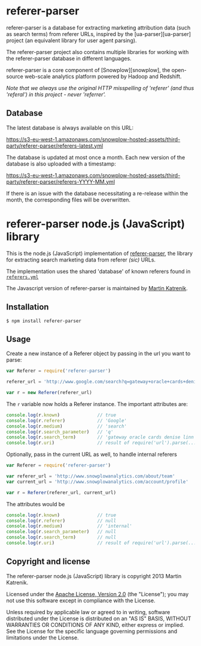 # referer-parser

referer-parser is a database for extracting marketing attribution data (such as search terms) from referer URLs, inspired by the [ua-parser][ua-parser] project (an equivalent library for user agent parsing).

The referer-parser project also contains multiple libraries for working with the referer-parser database in different languages.

referer-parser is a core component of [Snowplow][snowplow], the open-source web-scale analytics platform powered by Hadoop and Redshift.

_Note that we always use the original HTTP misspelling of 'referer' (and thus 'referal') in this project - never 'referrer'._

## Database

The latest database is always available on this URL:

https://s3-eu-west-1.amazonaws.com/snowplow-hosted-assets/third-party/referer-parser/referers-latest.yml

The database is updated at most once a month. Each new version of the database is also uploaded with a timestamp:

https://s3-eu-west-1.amazonaws.com/snowplow-hosted-assets/third-party/referer-parser/referers-YYYY-MM.yml

If there is an issue with the database necessitating a re-release within the month, the corresponding files will be overwritten.


# referer-parser node.js (JavaScript) library

This is the node.js (JavaScript) implementation of [referer-parser][referer-parser], the library for extracting search marketing data from referer _(sic)_ URLs.

The implementation uses the shared 'database' of known referers found in [`referers.yml`][referers-yml]

The Javascript version of referer-parser is maintained by [Martin Katrenik][mkatrenik].

## Installation

    $ npm install referer-parser

## Usage

Create a new instance of a Referer object by passing in the url you want to parse:

```js
var Referer = require('referer-parser')

referer_url = 'http://www.google.com/search?q=gateway+oracle+cards+denise+linn&hl=en&client=safari'

var r = new Referer(referer_url)
```

The `r` variable now holds a Referer instance.  The important attributes are:

```js
console.log(r.known)              // true
console.log(r.referer)            // 'Google'
console.log(r.medium)             // 'search'
console.log(r.search_parameter)   // 'q'
console.log(r.search_term)        // 'gateway oracle cards denise linn'
console.log(r.uri)                // result of require('url').parse(...)
```

Optionally, pass in the current URL as well, to handle internal referers

```js
var Referer = require('referer-parser')

var referer_url = 'http://www.snowplowanalytics.com/about/team'
var current_url = 'http://www.snowplowanalytics.com/account/profile'

var r = Referer(referer_url, current_url)
```

The attributes would be

```js
console.log(r.known)              // true
console.log(r.referer)            // null
console.log(r.medium)             // 'internal'
console.log(r.search_parameter)   // null
console.log(r.search_term)        // null
console.log(r.uri)                // result of require('url').parse(...)
```

## Copyright and license

The referer-parser node.js (JavaScript) library is copyright 2013 Martin Katrenik.

Licensed under the [Apache License, Version 2.0][license] (the "License");
you may not use this software except in compliance with the License.

Unless required by applicable law or agreed to in writing, software
distributed under the License is distributed on an "AS IS" BASIS,
WITHOUT WARRANTIES OR CONDITIONS OF ANY KIND, either express or implied.
See the License for the specific language governing permissions and
limitations under the License.

[referer-parser]: https://github.com/snowplow/referer-parser
[referers-yml]: https://github.com/snowplow/referer-parser/blob/master/referers.yml

[mkatrenik]: https://github.com/mkatrenik

[license]: http://www.apache.org/licenses/LICENSE-2.0
